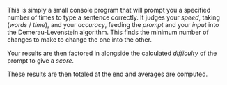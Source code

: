 This is simply a small console program that will prompt you a specified number of times to type a sentence correctly.
It judges your _speed_, taking (_words_ / _time_), and your _accuracy_, feeding the _prompt_ and your _input_ into the Demerau-Levenstein algorithm.
This finds the minimum number of changes to make to change the one into the other.

Your results are then factored in alongside the calculated _difficulty_ of the prompt to give a _score_.

These results are then totaled at the end and averages are computed.
